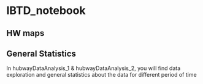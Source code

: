 # IBTD_notebook
## HW maps
## General Statistics
In hubwayDataAnalysis_1 & hubwayDataAnalysis_2, you will find data exploration and general statistics about the data for different period of time
